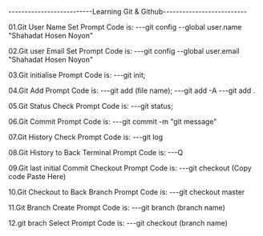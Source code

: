 --------------------------Learning Git & Github--------------------------

01.Git User Name Set Prompt Code is:
---git config --global user.name "Shahadat Hosen Noyon"

02.Git user Email Set Prompt Code is:
---git config --global user.email "Shahadat Hosen Noyon"

03.Git initialise Prompt Code is:
---git init;

04.Git Add Prompt Code is:
---git add (file name);
---git add -A
---git add .

05.Git Status Check Prompt Code is:
---git status;

06.Git Commit Prompt Code is:
---git commit -m "git message"

07.Git History Check Prompt Code is:
---git log

08.Git History to Back Terminal Prompt Code is:
---Q

09.Git last initial Commit Checkout Prompt Code is:
---git checkout (Copy code Paste Here)

10.Git Checkout to Back Branch Prompt Code is:
---git checkout master

11.Git Branch Create Prompt Code is:
---git branch (branch name)

12.git brach Select Prompt Code is:
---git checkout (branch name)

